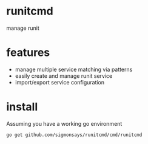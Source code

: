 # runitcmd

manage runit

# features
- manage multiple service matching via patterns
- easily create and manage runit service
- import/export service configuration

# install

Assuming you have a working go environment

    go get github.com/sigmonsays/runitcmd/cmd/runitcmd
